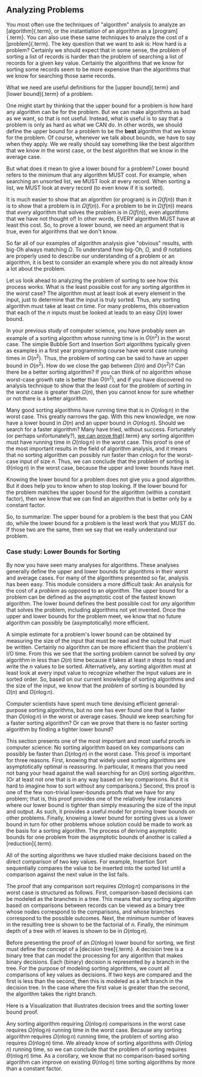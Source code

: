 
## Analyzing Problems

You most often use the techniques of "algorithm" analysis to analyze
an [algorithm]{.term}, or the instantiation of
an algorithm as a [program]{.term}. You can also
use these same techniques to analyze the cost of a
[problem]{.term}. The key question that we want
to ask is: How hard is a problem? Certainly we should expect that in
some sense, the problem of sorting a list of records is harder than the
problem of searching a list of records for a given key value. Certainly
the algorithms that we know for sorting some records seem to be more
expensive than the algorithms that we know for searching those same
records.

What we need are useful definitions for the
[upper bound]{.term} and
[lower bound]{.term} of a problem.

One might start by thinking that the upper bound for a problem is how
hard any algorithm can be for the problem. But we can make algorithms as
bad as we want, so that is not useful. Instead, what is useful is to say
that a problem is only as hard as what we CAN do. In other words, we
should define the upper bound for a problem to be the **best** algorithm
that we know for the problem. Of course, whenever we talk about bounds,
we have to say when they apply. We we really should say something like
the best algorithm that we know in the worst case, or the best algorithm
that we know in the average case.

But what does it mean to give a lower bound for a problem? Lower bound
refers to the minimum that any algorithm MUST cost. For example, when
searching an unsorted list, we MUST look at every record. When sorting a
list, we MUST look at every record (to even know if it is sorted).

It is much easier to show that an algorithm (or program) is in
$\Omega(f(n))$ than it is to show that a problem is in $\Omega(f(n))$.
For a problem to be in $\Omega(f(n))$ means that *every* algorithm that
solves the problem is in $\Omega(f(n))$, even algorithms that we have
not thought of! In other words, EVERY algorithm MUST have at least this
cost. So, to prove a lower bound, we need an argument that is true, even
for algorithms that we don't know.

So far all of our examples of algorithm analysis give "obvious"
results, with big-Oh always matching $\Omega$. To understand how big-Oh,
$\Omega$, and $\Theta$ notations are properly used to describe our
understanding of a problem or an algorithm, it is best to consider an
example where you do not already know a lot about the problem.

Let us look ahead to analyzing the problem of sorting to see how this
process works. What is the least possible cost for any sorting algorithm
in the worst case? The algorithm must at least look at every element in
the input, just to determine that the input is truly sorted. Thus, any
sorting algorithm must take at least $cn$ time. For many problems, this
observation that each of the $n$ inputs must be looked at leads to an
easy $\Omega(n)$ lower bound.

In your previous study of computer science, you have probably seen an
example of a sorting algorithm whose running time is in $O(n^2)$ in the
worst case. The simple Bubble Sort and Insertion Sort algorithms
typically given as examples in a first year programming course have
worst case running times in $O(n^2)$. Thus, the problem of sorting can
be said to have an upper bound in $O(n^2)$. How do we close the gap
between $\Omega(n)$ and $O(n^2)$? Can there be a better sorting
algorithm? If you can think of no algorithm whose worst-case growth rate
is better than $O(n^2)$, and if you have discovered no analysis
technique to show that the least cost for the problem of sorting in the
worst case is greater than $\Omega(n)$, then you cannot know for sure
whether or not there is a better algorithm.

Many good sorting algorithms have running time that is in $O(n \log n)$
in the worst case. This greatly narrows the gap. With this new
knowledge, we now have a lower bound in $\Omega(n)$ and an upper bound
in $O(n \log n)$. Should we search for a faster algorithm? Many have
tried, without success. Fortunately (or perhaps unfortunately?),
[we can prove that](#sorting-lower-bound){.term}
any sorting algorithm must have running time in
$\Omega(n \log n)$ in the worst case. This proof is one of the most
important results in the field of algorithm analysis, and it means that
no sorting algorithm can possibly run faster than $c n \log n$ for the
worst-case input of size $n$. Thus, we can conclude that the problem of
sorting is $\Theta(n \log n)$ in the worst case, because the upper and
lower bounds have met.

Knowing the lower bound for a problem does not give you a good
algorithm. But it does help you to know when to stop looking. If the
lower bound for the problem matches the upper bound for the algorithm
(within a constant factor), then we know that we can find an algorithm
that is better only by a constant factor.

So, to summarize: The upper bound for a problem is the best that you CAN
do, while the lower bound for a problem is the least work that you MUST
do. If those two are the same, then we say that we really understand our
problem.


### Case study: Lower Bounds for Sorting

By now you have seen many analyses for algorithms. These analyses
generally define the upper and lower bounds for algorithms in their
worst and average cases. For many of the algorithms presented so far,
analysis has been easy. This module considers a more difficult task: An
analysis for the cost of a *problem* as opposed to an *algorithm*. The
upper bound for a problem can be defined as the asymptotic cost of the
fastest known algorithm. The lower bound defines the best possible cost
for *any* algorithm that solves the problem, including algorithms not
yet invented. Once the upper and lower bounds for the problem meet, we
know that no future algorithm can possibly be (asymptotically) more
efficient.

A simple estimate for a problem's lower bound can be obtained by
measuring the size of the input that must be read and the output that
must be written. Certainly no algorithm can be more efficient than the
problem's I/O time. From this we see that the sorting problem cannot be
solved by *any* algorithm in less than $\Omega(n)$ time because it takes
at least $n$ steps to read and write the $n$ values to be sorted.
Alternatively, any sorting algorithm must at least look at every input
value to recognize whether the input values are in sorted order. So,
based on our current knowledge of sorting algorithms and the size of the
input, we know that the *problem* of sorting is bounded by $\Omega(n)$
and $O(n \log n)$.

Computer scientists have spent much time devising efficient
general-purpose sorting algorithms, but no one has ever found one that
is faster than $O(n \log n)$ in the worst or average cases. Should we
keep searching for a faster sorting algorithm? Or can we prove that
there is no faster sorting algorithm by finding a tighter lower bound?

This section presents one of the most important and most useful proofs
in computer science: No sorting algorithm based on key comparisons can
possibly be faster than $\Omega(n \log n)$ in the worst case. This proof
is important for three reasons. First, knowing that widely used sorting
algorithms are asymptotically optimal is reassuring. In particular, it
means that you need not bang your head against the wall searching for an
$O(n)$ sorting algorithm. (Or at least not one that is in any way based
on key comparisons. But it is hard to imagine how to sort without any
comparisons.) Second, this proof is one of the few non-trivial
lower-bounds proofs that we have for any problem; that is, this proof
provides one of the relatively few instances where our lower bound is
tighter than simply measuring the size of the input and output. As such,
it provides a useful model for proving lower bounds on other problems.
Finally, knowing a lower bound for sorting gives us a lower bound in
turn for other problems whose solution could be made to work as the
basis for a sorting algorithm. The process of deriving asymptotic bounds
for one problem from the asymptotic bounds of another is called a
[reduction]{.term}.

All of the sorting algorithms we have studied make decisions based on
the direct comparison of two key values. For example, Insertion Sort
sequentially compares the value to be inserted into the sorted list
until a comparison against the next value in the list fails.

The proof that any comparison sort requires $\Omega(n \log n)$
comparisons in the worst case is structured as follows. First,
comparison-based decisions can be modeled as the branches in a tree.
This means that any sorting algorithm based on comparisons between
records can be viewed as a binary tree whose nodes correspond to the
comparisons, and whose branches correspond to the possible outcomes.
Next, the minimum number of leaves in the resulting tree is shown to be
the factorial of $n$. Finally, the minimum depth of a tree with $n!$
leaves is shown to be in $\Omega(n \log n)$.

Before presenting the proof of an $\Omega(n \log n)$ lower bound for
sorting, we first must define the concept of a
[decision tree]{.term}. A decision tree is a
binary tree that can model the processing for any algorithm that makes
binary decisions. Each (binary) decision is represented by a branch in
the tree. For the purpose of modeling sorting algorithms, we count all
comparisons of key values as decisions. If two keys are compared and the
first is less than the second, then this is modeled as a left branch in
the decision tree. In the case where the first value is greater than the
second, the algorithm takes the right branch.

Here is a Visualization that illustrates decision trees and the sorting
lower bound proof.

<inlineav id="SortingLowerBoundCON" src="Sorting/SortingLowerBoundCON.js" name="Sorting Lower Bound Slideshow" links="Sorting/SortingLowerBoundCON.css"/>

Any sorting algorithm requiring $\Omega(n \log n)$ comparisons in the
worst case requires $\Omega(n \log n)$ running time in the worst case.
Because any sorting algorithm requires $\Omega(n \log n)$ running time,
the problem of sorting also requires $\Omega(n \log n)$ time. We already
know of sorting algorithms with $O(n \log n)$ running time, so we can
conclude that the problem of sorting requires $\Theta(n \log n)$ time.
As a corollary, we know that no comparison-based sorting algorithm can
improve on existing $\Theta(n \log n)$ time sorting algorithms by more
than a constant factor.
